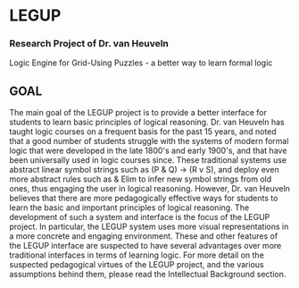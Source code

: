 # LEGUP
### Research Project of Dr. van Heuveln
Logic Engine for Grid-Using Puzzles - a better way to learn formal logic

## GOAL
The main goal of the LEGUP project is to provide a better interface for students to learn basic principles of logical reasoning. Dr. van Heuveln has taught logic courses on a frequent basis for the past 15 years, and noted that a good number of students struggle with the systems of modern formal logic that were developed in the late 1800's and early 1900's, and that have been universally used in logic courses since. These traditional systems use abstract linear symbol strings such as (P & Q) -> (R v S), and deploy even more abstract rules such as & Elim to infer new symbol strings from old ones, thus engaging the user in logical reasoning. However, Dr. van Heuveln believes that there are more pedagogically effective ways for students to learn the basic and important principles of logical reasoning. The development of such a system and interface is the focus of the LEGUP project. In particular, the LEGUP system uses more visual representations in a more concrete and engaging environment. These and other features of the LEGUP interface are suspected to have several advantages over more traditional interfaces in terms of learning logic. For more detail on the suspected pedagogical virtues of the LEGUP project, and the various assumptions behind them, please read the Intellectual Background section.
